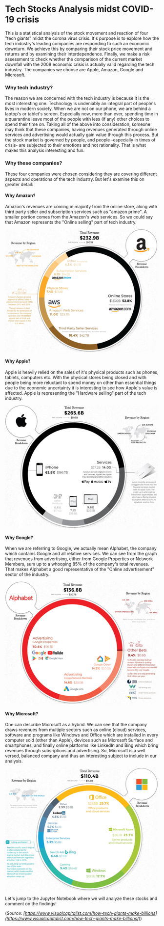 # Tech Stocks Analysis midst COVID-19 crisis
This is a statistical analysis of the stock movement and reaction of four "tech giants" midst the corona virus crisis. It's purpose is to explore how the tech industry's leading companies are responding to such an economic downturn. We achieve this by comparing their stock price movement and returns and by examining their interdependence. Finally, we make a risk assessment to check whether the comparison of the current market downfall with the 2008 economic crisis is actually valid regarding the tech industry. The companies we choose are Apple, Amazon, Google and Microsoft.

### Why tech industry?
The reason we are concerned with the tech industry is because it is the most interesting one. Technology is undeniably an integral part of people's lives in modern society. When we are not on our phone, we are behind a laptop's or tablet's screen. Especially now, more than ever, spending time in a quarantine leave most of the people with less (if any) other choices to spend their time on. Taking all of the above into consideration, someone may think that these companies, having revenues generated through online services and advertising would actually gain value through this process. But the stock market is governed by people, and people -especially in times of crisis- are subjected to their emotions and not rationality. That is what makes this analysis interesting and fun.

### Why these companies?
These four companies were chosen considering they are covering different aspects and operations of the tech industry. But let's examine this on greater detail:  

#### Why Amazon?
Amazon's revenues are coming in majority from the online store, along with third party seller and subscription services such as "amazon prime". A smaller portion comes from the Amazon's web services. So we could say that Amazon represents the "Online selling" part of tech industry.

<img src="https://github.com/giorgosterz/Tech_Stocks_Analysis_midst_COVID-19_crisis/blob/master/Screenshots/Amazon.png" width="500" height="400">

#### Why Apple?
Apple is heavily relied on the sales of it's physical products such as phones, tablets, computers etc. With the physical stores being closed and with people being more reluctant to spend money on other than essential things due to the economic uncertainty it is interesting to see how Apple's value is affected. Apple is representing the "Hardware selling" part of the tech industry.

<img src="https://github.com/giorgosterz/Tech_Stocks_Analysis_midst_COVID-19_crisis/blob/master/Screenshots/Apple.png" width="500" height="400">

#### Why Google?
When we are referring to Google, we actually mean Alphabet, the company which contains Google and all relative services. We can see from the graph that revenues from advertising, either from Google Properties or Network Members, sum up to a whooping 85% of the company's total revenues. That makes Alphabet a good representative of the "Online advertisement" sector of the industry.

<img src="https://github.com/giorgosterz/Tech_Stocks_Analysis_midst_COVID-19_crisis/blob/master/Screenshots/Google.png" width="500" height="400">

#### Why Microsoft?
One can describe Microsoft as a hybrid. We can see that the company draws revenues from multiple sectors such as online (cloud) services, software and programs like Windows and Office which are installed in every computer sold (other than Apple), devices such as Microsoft Surface and smartphones, and finally online platforms like LinkedIn and Bing which bring revenues through subsriptions and advertising. So, Microsoft is a well versed, balanced company and thus an interesting subject to include in our analysis.

<img src="https://github.com/giorgosterz/Tech_Stocks_Analysis_midst_COVID-19_crisis/blob/master/Screenshots/Microsoft.png" width="500" height="400">

Let's jump to the Jupyter Notebook where we will analyze these stocks and comment on the findings!

(*Source: [https://www.visualcapitalist.com/how-tech-giants-make-billions](https://www.visualcapitalist.com/how-tech-giants-make-billions/)*) 
